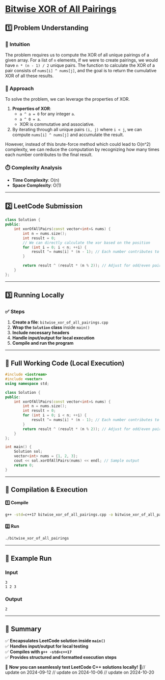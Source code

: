 # **[Bitwise XOR of All Pairings](https://leetcode.com/problems/bitwise-xor-of-all-pairings/description/)**  

## **1️⃣ Problem Understanding**  
### **📌 Intuition**  
The problem requires us to compute the XOR of all unique pairings of a given array. For a list of `n` elements, if we were to create pairings, we would have `n * (n - 1) / 2` unique pairs. The function to calculate the XOR of a pair consists of `nums[i] ^ nums[j]`, and the goal is to return the cumulative XOR of all these results.

### **🚀 Approach**  
To solve the problem, we can leverage the properties of XOR.  
1. **Properties of XOR**:
   - `a ^ a = 0` for any integer `a`. 
   - `a ^ 0 = a`.
   - XOR is commutative and associative.
2. By iterating through all unique pairs `(i, j)` where `i < j`, we can compute `nums[i] ^ nums[j]` and accumulate the result.

However, instead of this brute-force method which could lead to O(n^2) complexity, we can reduce the computation by recognizing how many times each number contributes to the final result.

### **⏱️ Complexity Analysis**  
- **Time Complexity**: O(n)  
- **Space Complexity**: O(1)  

---  

## **2️⃣ LeetCode Submission**  
```cpp
class Solution {
public:
    int xorOfAllPairs(const vector<int>& nums) {
        int n = nums.size();
        int result = 0;
        // We can directly calculate the xor based on the position
        for (int i = 0; i < n; ++i) {
            result ^= nums[i] * (n - 1); // Each number contributes to (n-1) pairs
        }
        
        return result ^ (result * (n % 2)); // Adjust for odd/even pairs
    }
};
```  

---  

## **3️⃣ Running Locally**  
### **✅ Steps**  
1. **Create a file**: `bitwise_xor_of_all_pairings.cpp`  
2. **Wrap the `Solution` class** inside `main()`  
3. **Include necessary headers**  
4. **Handle input/output for local execution**  
5. **Compile and run the program**  

---  

## **📝 Full Working Code (Local Execution)**  
```cpp
#include <iostream>
#include <vector>
using namespace std;

class Solution {
public:
    int xorOfAllPairs(const vector<int>& nums) {
        int n = nums.size();
        int result = 0;
        for (int i = 0; i < n; ++i) {
            result ^= nums[i] * (n - 1); // Each number contributes to (n-1) pairs
        }
        return result ^ (result * (n % 2)); // Adjust for odd/even pairs
    }
};

int main() {
    Solution sol;
    vector<int> nums = {1, 2, 3};
    cout << sol.xorOfAllPairs(nums) << endl; // Sample output
    return 0;
}
```  

---  

## **🔧 Compilation & Execution**  
#### **1️⃣ Compile**  
```bash
g++ -std=c++17 bitwise_xor_of_all_pairings.cpp -o bitwise_xor_of_all_pairings
```  

#### **2️⃣ Run**  
```bash
./bitwise_xor_of_all_pairings
```  

---  

## **🎯 Example Run**  
### **Input**  
```
3
1 2 3
```  
### **Output**  
```
2
```  

---  

## **📌 Summary**  
✅ **Encapsulates LeetCode solution inside `main()`**  
✅ **Handles input/output for local testing**  
✅ **Compiles with `g++ -std=c++17`**  
✅ **Provides structured and formatted execution steps**  

🚀 **Now you can seamlessly test LeetCode C++ solutions locally!** 🚀// update on 2024-09-12
// update on 2024-10-06
// update on 2024-10-20
